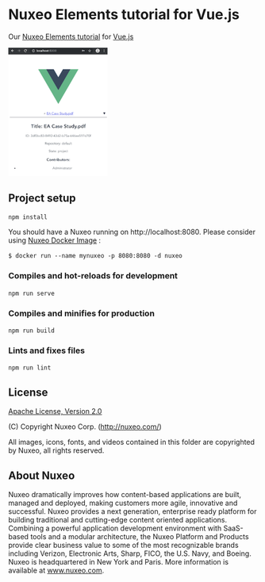 # Nuxeo Elements tutorial for Vue.js

Our [Nuxeo Elements tutorial](https://doc.nuxeo.com/nxdoc/nuxeo-elements-tutorial/) for [Vue.js](https://vuejs.org/)

<img src="https://github.com/mlefree/nuxeo-elements-tutorial-vue/raw/master/screenshots/nuxeo-vue.png" style="width:200px">

## Project setup
```
npm install
```

You should have a Nuxeo running on http://localhost:8080. 
Please consider using [Nuxeo Docker Image](https://hub.docker.com/_/nuxeo/) :

``` 
$ docker run --name mynuxeo -p 8080:8080 -d nuxeo
```

### Compiles and hot-reloads for development
```
npm run serve
```

### Compiles and minifies for production
```
npm run build
```

### Lints and fixes files
```
npm run lint
```

## License

[Apache License, Version 2.0](http://www.apache.org/licenses/LICENSE-2.0.html) 

(C) Copyright Nuxeo Corp. (http://nuxeo.com/)

All images, icons, fonts, and videos contained in this folder are copyrighted by Nuxeo, all rights reserved.

## About Nuxeo

Nuxeo dramatically improves how content-based applications are built, managed and deployed, making customers more agile, innovative and successful. Nuxeo provides a next generation, enterprise ready platform for building traditional and cutting-edge content oriented applications. Combining a powerful application development environment with SaaS-based tools and a modular architecture, the Nuxeo Platform and Products provide clear business value to some of the most recognizable brands including Verizon, Electronic Arts, Sharp, FICO, the U.S. Navy, and Boeing. Nuxeo is headquartered in New York and Paris. More information is available at www.nuxeo.com.
